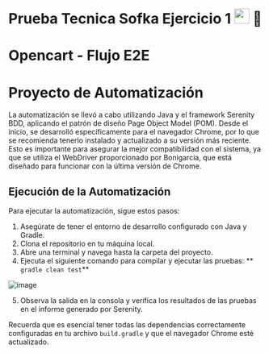 <h1>Prueba Tecnica Sofka Ejercicio 1 <img src="https://raw.githubusercontent.com/iampavangandhi/iampavangandhi/master/gifs/Hi.gif" width="30px"> 🚀</h1>


# Opencart - Flujo E2E

# Proyecto de Automatización

La automatización se llevó a cabo utilizando Java y el framework Serenity BDD, aplicando el patrón de diseño Page Object Model (POM). Desde el inicio, se desarrolló específicamente para el navegador Chrome, por lo que se recomienda tenerlo instalado y actualizado a su versión más reciente. Esto es importante para asegurar la mejor compatibilidad con el sistema, ya que se utiliza el WebDriver proporcionado por Bonigarcia, que está diseñado para funcionar con la última versión de Chrome.

## Ejecución de la Automatización

Para ejecutar la automatización, sigue estos pasos:

1. Asegúrate de tener el entorno de desarrollo configurado con Java y Gradle.
2. Clona el repositorio en tu máquina local.
3. Abre una terminal y navega hasta la carpeta del proyecto.
4. Ejecuta el siguiente comando para compilar y ejecutar las pruebas:
   ** `gradle clean test`**
   
![image](https://github.com/user-attachments/assets/aeed1b39-983a-47bb-b3a2-3ad8461f08ec)

5. Observa la salida en la consola y verifica los resultados de las pruebas en el informe generado por Serenity.

Recuerda que es esencial tener todas las dependencias correctamente configuradas en tu archivo `build.gradle` y que el navegador Chrome esté actualizado.
